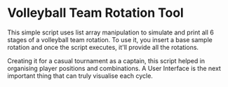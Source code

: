 # Volleyball Team Rotation Tool
This simple script uses list array manipulation to simulate and print all 6 stages of a volleyball team rotation.
To use it, you insert a base sample rotation and once the script executes, it'll provide all the rotations.

Creating it for a casual tournament as a captain, this script helped in organising player positions and combinations.
A User Interface is the next important thing that can truly visualise each cycle.

